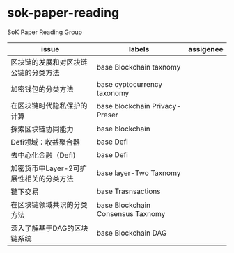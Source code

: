 # sok-paper-reading
SoK Paper Reading Group

| issue     | labels   |assigenee |
| --------  | -------  | ------  |        
| 区块链的发展和对区块链公链的分类方法         |  base Blockchain taxnomy         |         |
| 加密钱包的分类方法         | base cyptocurrency taxonomy          |         |
| 在区块链时代隐私保护的计算      |  base blockchain Privacy-Preser        |        |
| 探索区块链协同能力    |  base blockchain        |        |
| Defi领域：收益聚合器     |  base Defi        |        |
| 去中心化金融（Defi)     |  base Defi        |        |
| 加密货币中Layer-2可扩展性相关的分类方法      |  base layer-Two Taxnomy       |        |
| 链下交易      |  base Trasnsactions        |        |
| 在区块链领域共识的分类方法      |  base Blockchain Consensus Taxnomy        |        |
| 深入了解基于DAG的区块链系统      |  base Blockchain DAG        |        |

